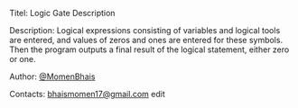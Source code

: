 Titel: Logic Gate Description

Description: Logical expressions consisting of variables and logical tools are entered, and values ​​of zeros and ones are entered for these symbols. Then the program outputs a final result of the logical statement, either zero or one.

Author: [@MomenBhais](https://www.github.com/MomenBhais)

Contacts: bhaismomen17@gmail.com
edit
